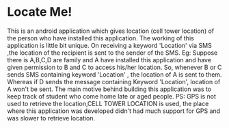 # Locate Me!
This is an android application which gives location (cell tower location) of the person who have installed this application. The working of this application is little bit unique. On receiving a keyword 'Location' via SMS ,the location of the recipient is sent to the sender of the SMS.  Eg: Suppose there is A,B,C,D  are family and A have installed this application and have given permission to B and C to access his/her location. So, whenever B or C sends SMS containing keyword 'Location' ,   the location of A is sent to them. Whereas if D sends the message containing Keyword 'Location', location of A won't be sent.  The main motive behind building this application was to keep track of student who come home late or aged people.  PS: GPS is not used to retrieve the location,CELL TOWER LOCATION is used, the place where this application was developed didn't had much support for GPS and was slower to retrieve location. 
